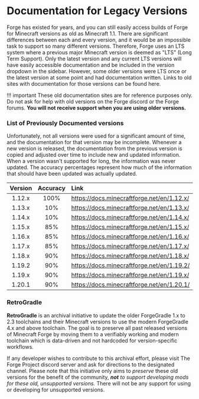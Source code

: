 Documentation for Legacy Versions
=================================

Forge has existed for years, and you can still easily access builds of Forge for Minecraft versions as old as Minecraft 1.1. There are significant differences between each and every version, and it would be an impossible task to support so many different versions. Therefore, Forge uses an LTS system where a previous major Minecraft version is deemed as "LTS" (Long Term Support). Only the latest version and any current LTS versions will have easily accessible documentation and be included in the version dropdown in the sidebar. However, some older versions were LTS once or the latest version at some point and had documentation written. Links to old sites with documentation for those versions can be found here.

!!! important
    These old documentation sites are for reference purposes only. Do not ask for help with old versions on the Forge discord or the Forge forums. **You will not receive support when you are using older versions.**

### List of Previously Documented versions

Unfortunately, not all versions were used for a significant amount of time, and the documentation for that version may be incomplete. Whenever a new version is released, the documentation from the previous version is copied and adjusted over time to include new and updated information. When a version wasn't supported for long, the information was never updated. The accuracy percentages represent how much of the information that should have been updated was actually updated.

|    Version    |  Accuracy  |                  Link                     |
|:-------------:|:----------:|:------------------------------------------|
|    1.12.x     |   100%     | https://docs.minecraftforge.net/en/1.12.x/ |
|    1.13.x     |    10%     | https://docs.minecraftforge.net/en/1.13.x/ |
|    1.14.x     |    10%     | https://docs.minecraftforge.net/en/1.14.x/ |
|    1.15.x     |    85%     | https://docs.minecraftforge.net/en/1.15.x/ |
|    1.16.x     |    85%     | https://docs.minecraftforge.net/en/1.16.x/ |
|    1.17.x     |    85%     | https://docs.minecraftforge.net/en/1.17.x/ |
|    1.18.x     |    90%     | https://docs.minecraftforge.net/en/1.18.x/ |
|    1.19.2     |    90%     | https://docs.minecraftforge.net/en/1.19.2/ |
|    1.19.x     |    90%     | https://docs.minecraftforge.net/en/1.19.x/ |
|    1.20.1     |    90%     | https://docs.minecraftforge.net/en/1.20.1/ |

### RetroGradle

**RetroGradle** is an archival initiative to update the older ForgeGradle 1.x to 2.3 toolchains and their Minecraft versions to use the modern ForgeGradle 4.x and above toolchain. The goal is to preserve all past released versions of Minecraft Forge by moving them to a verifiably working and modern toolchain which is data-driven and not hardcoded for version-specific workflows.

If any developer wishes to contribute to this archival effort, please visit The Forge Project discord server and ask for directions to the designated channel. Please note that this initiative only aims to _preserve_ these old versions for the benefit of the community, _**not** to support developing mods for these old, unsupported versions._ There will not be any support for using or developing for unsupported versions.
